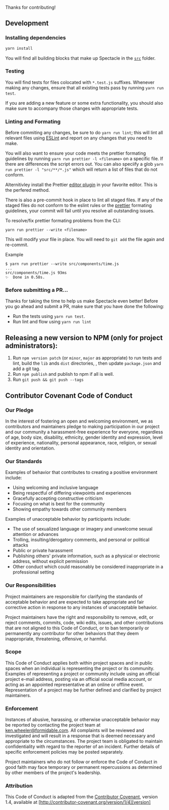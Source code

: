 Thanks for contributing!

## Development

### Installing dependencies

```bash
yarn install
```

You will find all building blocks that make up Spectacle in the [`src`](src) folder.

### Testing

You will find tests for files colocated with `*.test.js` suffixes. Whenever making any changes, ensure that all existing tests pass by running `yarn run test`.

If you are adding a new feature or some extra functionality, you should also make sure to accompany those changes with appropriate tests.

### Linting and Formating

Before commiting any changes, be sure to do `yarn run lint`; this will lint all relevant files using [ESLint](http://eslint.org/) and report on any changes that you need to make.

You will also want to ensure your code meets the prettier formating guidelines by running `yarn run prettier -l <filename>` on a specific file. If there are differences the script errors out. You can also speciify a glob `yarn run prettier -l "src/**/*.js"` which will return a list of files that do not conform.

Alternitivley install the Prettier [editor plugin](https://prettier.io/docs/en/editors.html) in your favorite editor. This is the perfered method.

There is also a pre-commit hook in place to lint all staged files. If any of the staged files do not conform to the eslint rules or the [prettier](https://prettier.io/) formating guidelines, your commit will fail until you resolve all outstanding issues.

To resolve/fix prettier formating problems from the CLI:

```
yarn run prettier --write <filename>
```

This will modify your file in place. You will need to `git add` the file again and re-commit.

Example

```
$ yarn run prettier --write src/components/time.js
...
src/components/time.js 93ms
✨  Done in 0.58s.
```

### Before submitting a PR...

Thanks for taking the time to help us make Spectacle even better! Before you go ahead and submit a PR, make sure that you have done the following:

* Run the tests using `yarn run test`.
* Run lint and flow using `yarn run lint`

## Releasing a new version to NPM (only for project administrators):

1.  Run `npm version patch` (or `minor`, `major` as appropriate) to run tests and lint, build the `lib` ands `dist` directories, , then update `package.json` and add a git tag.
2.  Run `npm publish` and publish to npm if all is well.
3.  Run `git push && git push --tags`

## Contributor Covenant Code of Conduct

### Our Pledge

In the interest of fostering an open and welcoming environment, we as
contributors and maintainers pledge to making participation in our project and
our community a harassment-free experience for everyone, regardless of age, body
size, disability, ethnicity, gender identity and expression, level of experience,
nationality, personal appearance, race, religion, or sexual identity and
orientation.

### Our Standards

Examples of behavior that contributes to creating a positive environment
include:

* Using welcoming and inclusive language
* Being respectful of differing viewpoints and experiences
* Gracefully accepting constructive criticism
* Focusing on what is best for the community
* Showing empathy towards other community members

Examples of unacceptable behavior by participants include:

* The use of sexualized language or imagery and unwelcome sexual attention or
  advances
* Trolling, insulting/derogatory comments, and personal or political attacks
* Public or private harassment
* Publishing others' private information, such as a physical or electronic
  address, without explicit permission
* Other conduct which could reasonably be considered inappropriate in a
  professional setting

### Our Responsibilities

Project maintainers are responsible for clarifying the standards of acceptable
behavior and are expected to take appropriate and fair corrective action in
response to any instances of unacceptable behavior.

Project maintainers have the right and responsibility to remove, edit, or
reject comments, commits, code, wiki edits, issues, and other contributions
that are not aligned to this Code of Conduct, or to ban temporarily or
permanently any contributor for other behaviors that they deem inappropriate,
threatening, offensive, or harmful.

### Scope

This Code of Conduct applies both within project spaces and in public spaces
when an individual is representing the project or its community. Examples of
representing a project or community include using an official project e-mail
address, posting via an official social media account, or acting as an appointed
representative at an online or offline event. Representation of a project may be
further defined and clarified by project maintainers.

### Enforcement

Instances of abusive, harassing, or otherwise unacceptable behavior may be
reported by contacting the project team at ken.wheeler@formidable.com. All
complaints will be reviewed and investigated and will result in a response that
is deemed necessary and appropriate to the circumstances. The project team is
obligated to maintain confidentiality with regard to the reporter of an incident.
Further details of specific enforcement policies may be posted separately.

Project maintainers who do not follow or enforce the Code of Conduct in good
faith may face temporary or permanent repercussions as determined by other
members of the project's leadership.

### Attribution

This Code of Conduct is adapted from the [Contributor Covenant][homepage], version 1.4,
available at [http://contributor-covenant.org/version/1/4][version]

[homepage]: http://contributor-covenant.org
[version]: http://contributor-covenant.org/version/1/4/
